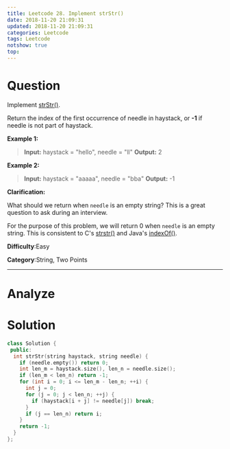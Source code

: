 ```yaml
---
title: Leetcode 28. Implement strStr()
date: 2018-11-20 21:09:31
updated: 2018-11-20 21:09:31
categories: Leetcode
tags: Leetcode
notshow: true
top:
---
```


# Question

Implement  [strStr()](http://www.cplusplus.com/reference/cstring/strstr/).

Return the index of the first occurrence of needle in haystack, or  **-1**  if needle is not part of haystack.

**Example 1:**

> **Input:** haystack = "hello", needle = "ll"
> **Output:** 2

**Example 2:**

> **Input:** haystack = "aaaaa", needle = "bba"
> **Output:** -1

**Clarification:**

What should we return when  `needle`  is an empty string? This is a great question to ask during an interview.

For the purpose of this problem, we will return 0 when  `needle`  is an empty string. This is consistent to C's [strstr()](http://www.cplusplus.com/reference/cstring/strstr/)  and Java's [indexOf()](https://docs.oracle.com/javase/7/docs/api/java/lang/String.html#indexOf(java.lang.String)).

**Difficulty**:Easy

**Category**:String, Two Points

<!-- more -->

------------

# Analyze

# Solution

```cpp
class Solution {
 public:
  int strStr(string haystack, string needle) {
    if (needle.empty()) return 0;
    int len_m = haystack.size(), len_n = needle.size();
    if (len_m < len_n) return -1;
    for (int i = 0; i <= len_m - len_n; ++i) {
      int j = 0;
      for (j = 0; j < len_n; ++j) {
        if (haystack[i + j] != needle[j]) break;
      }
      if (j == len_n) return i;
    }
    return -1;
  }
};
```